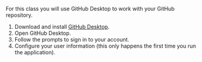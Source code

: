 
For this class you will use GitHub Desktop to work with your GitHub repository.

1. Download and install [GitHub Desktop](https://desktop.github.com).
1. Open GitHub Desktop.
1. Follow the prompts to sign in to your account.
1. Configure your user information (this only happens the first time you run the application).
